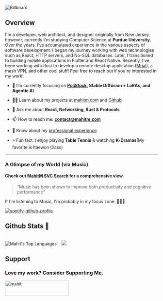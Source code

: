 
![Billboard](https://github.com/user-attachments/assets/fa4b472e-0d47-4545-ac89-41f00134c96f)

<article>
  <h1>Overview</h1>
  <p>I'm a developer, web architect, and designer originally from New Jersey, however, currently I'm studying Computer Science at <b>Purdue University</b>. Over the years, I’ve accumulated experience in the various aspects of software development. I began my journey working with web technologies such as React, HTTP servers, and No-SQL databases. Later, I transitioned to building mobile applications in Flutter and React Native. Recently, I’ve been working with Rust to develop a remote desktop application (<a href="https://github.com/MahitMehta/mrial">Mrial</a>), a mesh VPN, and other cool stuff! Feel free to reach out if you're interested in my work!</p>

  - 🌱 I’m currently focusing on **[PoliStock](https://www.polistock.app), Stable Diffusion + LoRAs, and Agentic AI**

- 👨‍💻 Learn about my projects at [mahitm.com](https://www.mahitm.com) and [Github](https://github.com/MahitMehta?tab=repositories)

- 💬 Ask me about **React, Networking, Rust & Protocols**

- 📫 How to reach me: **contact@mahitm.com**

- 📄 Know about my [professional experience](https://www.mahitm.com/cdn/v1/resume)

- ⚡ Fun fact: I enjoy playing **Table Tennis** & watching **K-Dramas**(My favorite is Itaewon Class)

<hr/>
<h3>A Glimpse of my World (via Music)</h3>
<h4>Check out <a href="https://mahitm.com/svc" target="_blank">MahitM SVC Search</a> for a comprehensive view.</h4>
<blockquote>"Music has been shown to improve both productivity and cognitive performance"</blockquote>
<p>If I'm listening to Music, I'm probably in my focus zone. <span role="img">🧑🏽‍💻</p> 

[![spotify-github-profile](https://spotify-github-profile.kittinanx.com/api/view?uid=5aosoro5qll9nashalr97snsu&cover_image=true&theme=novatorem&show_offline=false&background_color=121212&interchange=false&bar_color=53b14f&bar_color_cover=false)](https://spotify-github-profile.kittinanx.com/api/view?uid=5aosoro5qll9nashalr97snsu&redirect=true)
</article>
<article>
  <h1>Github Stats 🚀</h1>
  <br/>
  <span><img src="https://github-readme-stats.vercel.app/api/top-langs?username=MahitMehta&show_icons=true&theme=github_dark&locale=en&langs_count=10&hide_border=true&layout=compact" alt="Mahit's Top Languages" /></span>
  <span>&nbsp;&nbsp;</span>
  <span><img src="https://github-profile-trophy.vercel.app/?username=MahitMehta&theme=darkhub&rank=A,AA,AAA,SECRET,S,SS,SSS,UNKNOWN&column=4&no-frame=true&margin-w=3&margin-h=3" /></span>
</article>
<article>
  <h1>Support</h1>
  <h3>Love my work? Consider Supporting Me.</h3>
  <p><a href="https://www.buymeacoffee.com/mahit"> <img align="center" src="https://cdn.buymeacoffee.com/buttons/v2/default-yellow.png" height="50" width="210" alt="mahit" /></a></p>   
</article>
